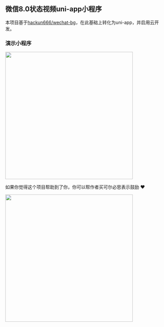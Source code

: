
## 微信8.0状态视频uni-app小程序

本项目基于[hackun666/wechat-bg](https://github.com/hackun666/wechat-bg)，在此基础上转化为uni-app，并启用云开发。

### 演示小程序

<img src="https://vkceyugu.cdn.bspapp.com/VKCEYUGU-f6408d3c-af11-40ca-927c-6ea152a74bbb/7037b966-c572-4ecb-b8e1-9b7d4f2bddb1.png" width="400"/>


如果你觉得这个项目帮助到了你，你可以帮作者买可尔必思表示鼓励 ❤️

<img src="https://vkceyugu.cdn.bspapp.com/VKCEYUGU-aliyun-0mbhldfjuhxu9f949c/fe6bcf80-5ba2-11eb-8d54-21c4ca4ce5d7.png" width="400"/>
